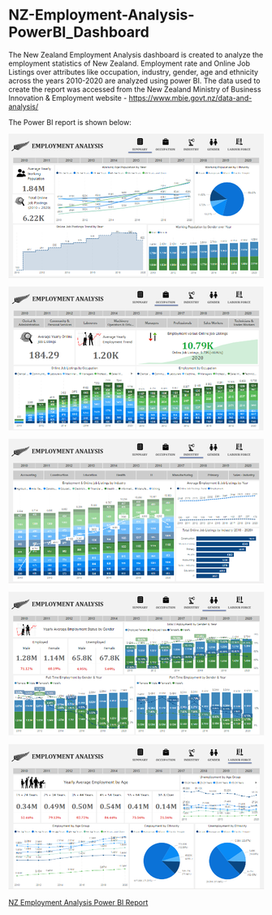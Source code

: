 # NZ-Employment-Analysis-PowerBI_Dashboard

The New Zealand Employment Analysis dashboard is created to analyze the employment statistics of New Zealand. 
Employment rate and Online Job Listings over attributes like occupation, industry, gender, age and ethnicity across the years 2010-2020 are analyzed using power BI.
The data used to create the report was accessed from the New Zealand Ministry of Business Innovation & Employment website - https://www.mbie.govt.nz/data-and-analysis/

The Power BI report is shown below:

![alt text](https://github.com/SuvarnaDalin/NZ-Employment-Analysis-PowerBI_Dashboard/blob/main/Summary.png)


![alt text](https://github.com/SuvarnaDalin/NZ-Employment-Analysis-PowerBI_Dashboard/blob/main/Occupation.png)


![alt text](https://github.com/SuvarnaDalin/NZ-Employment-Analysis-PowerBI_Dashboard/blob/main/Industry.png)


![alt text](https://github.com/SuvarnaDalin/NZ-Employment-Analysis-PowerBI_Dashboard/blob/main/Gender.png)


![alt text](https://github.com/SuvarnaDalin/NZ-Employment-Analysis-PowerBI_Dashboard/blob/main/Labour_Force.png)


[NZ Employment Analysis Power BI Report](https://rawcdn.githack.com/SuvarnaDalin/NZ-Employment-Analysis-PowerBI_Dashboard/c3ae0172512bf2c04dc278f0bac1663cd0d4b844/NZ_EmploymentAnalysis.html)
